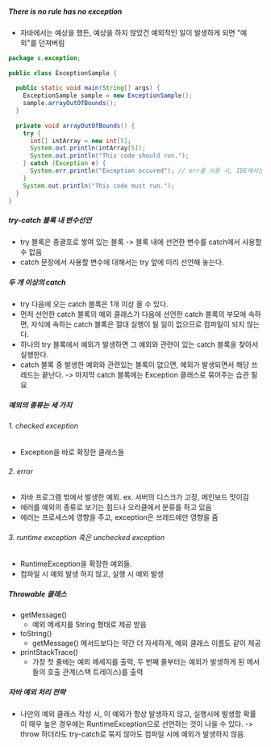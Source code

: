 ##### There is no rule has no exception
- 자바에서는 예상을 했든, 예상을 하지 않았건 예외적인 일이 발생하게 되면 "예외"를 던져버림

```java
package c.exception;  
  
public class ExceptionSample {  
  
  public static void main(String[] args) {  
    ExceptionSample sample = new ExceptionSample();  
    sample.arrayOutOfBounds();  
  }  
  
  private void arrayOutOfBounds() {  
    try {  
      int[] intArray = new int[5];  
      System.out.println(intArray[5]);  
      System.out.println("This code should run.");  
    } catch (Exception e) {  
      System.err.println("Exception occured"); // err를 사용 시, IDE에서는 출력결과가 다른 색으로 표시됨
    }  
    System.out.println("This code must run.");  
  }  
}
```
##### try-catch 블록 내 변수선언
- try 블록은 중괄호로 쌓여 있는 블록 -> 블록 내에 선언한 변수를 catch에서 사용할 수 없음
- catch 문장에서 사용할 변수에 대해서는 try 앞에 미리 선언해 놓는다.
##### 두 개 이상의 catch
- try 다음에 오는 catch 블록은 1개 이상 올 수 있다.
- 먼저 선언한 catch 블록의 예외 클래스가 다음에 선언한 catch 블록의 부모에 속하면, 자식에 속하는 catch 블록은 절대 실행이 될 일이 없으므로 컴파일이 되지 않는다.
- 하나의 try 블록에서 예외가 발생하면 그 예외와 관련이 있는 catch 블록을 찾아서 실행한다.
- catch 블록 중 발생한 예외와 관련있는 블록이 없으면, 예외가 발생되면서 해당 쓰레드는 끝난다.
	-> 마지막 catch 블록에는 Exception 클래스로 묶어주는 습관 필요
##### 예외의 종류는 세 가지
###### 1. checked exception
- Exception을 바로 확장한 클래스들
###### 2. error
- 자바 프로그램 밖에서 발생한 예외. ex. 서버의 디스크가 고장, 메인보드 맛이감
- 에러를 예외의 종류로 보기는 힘드나 오라클에서 분류를 하고 있음
- 에러는 프로세스에 영향을 주고, exception은 쓰레드에만 영향을 줌
###### 3. runtime exception 혹은 unchecked exception
- RuntimeException을 확장한 예외들.
- 컴파일 시 예외 발생 하지 않고, 실행 시 예외 발생

##### Throwable 클래스
- getMessage()
	- 예외 메세지를 String 형태로 제공 받음
- toString()
	- getMessage() 메서드보다는 약간 더 자세하게, 예외 클래스 이름도 같이 제공
- printStackTrace()
	- 가장 첫 줄에는 예외 메세지를 출력, 두 번째 줄부터는 예외가 발생하게 된 메서들의 호출 관계(스택 트레이스)를 출력

##### 자바 예외  처리 전략
- 나만의 예외 클래스 작성 시, 이 예외가 항상 발생하지 않고, 실행시에 발생할 확률이 매우 높은 경우에는 RuntimeException으로 선언하는 것이 나을 수 있다. 
	-> throw 하더라도 try-catch로 묶지 않아도 컴파일 시에 예외가 발생하지 않음.
